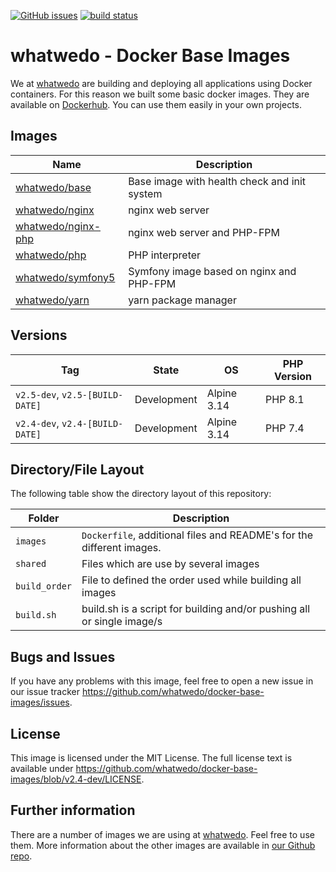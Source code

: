 [![GitHub issues](https://img.shields.io/github/issues/whatwedo/docker-base-images.svg)](https://github.com/whatwedo/docker-base-images/issues)
[![build status](https://dev.whatwedo.ch/whatwedo/docker-base-images/badges/v2.4-dev/pipeline.svg)](https://dev.whatwedo.ch/whatwedo/docker-base-images/commits/v2.4-dev)

# whatwedo - Docker Base Images

We at [whatwedo](https://whatwedo.ch/) are building and deploying all applications using Docker containers. For this reason we built some basic docker images. They are available on [Dockerhub](https://hub.docker.com/u/whatwedo/). You can use them easily in your own projects.


## Images

| Name | Description |
|---|---|
| [whatwedo/base](https://github.com/whatwedo/docker-base-images/tree/v2.4-dev/images/base) | Base image with health check and init system |
| [whatwedo/nginx](https://github.com/whatwedo/docker-base-images/tree/v2.4-dev/images/nginx) | nginx web server |
| [whatwedo/nginx-php](https://github.com/whatwedo/docker-base-images/tree/v2.4-dev/images/nginx-php) | nginx web server and PHP-FPM |
| [whatwedo/php](https://github.com/whatwedo/docker-base-images/tree/v2.4-dev/images/php) | PHP interpreter |
| [whatwedo/symfony5](https://github.com/whatwedo/docker-base-images/tree/v2.4-dev/images/symfony5) | Symfony image based on nginx and PHP-FPM |
| [whatwedo/yarn](https://github.com/whatwedo/docker-base-images/tree/v2.4-dev/images/yarn) | yarn package manager |


## Versions

| Tag | State | OS | PHP Version |
|---|---|---|---|
| `v2.5-dev`, `v2.5-[BUILD-DATE]` | Development | Alpine 3.14 | PHP 8.1 |
| `v2.4-dev`, `v2.4-[BUILD-DATE]` | Development | Alpine 3.14 | PHP 7.4 |


## Directory/File Layout

The following table show the directory layout of this repository:

| Folder | Description |
|---|---|
| `images` | `Dockerfile`, additional files and README's for the different images. |
| `shared`| Files which are use by several images |
| `build_order`| File to defined the order used while building all images |
| `build.sh`| build.sh is a script for building and/or pushing all or single image/s |


## Bugs and Issues

If you have any problems with this image, feel free to open a new issue in our issue tracker https://github.com/whatwedo/docker-base-images/issues.


## License

This image is licensed under the MIT License. The full license text is available under https://github.com/whatwedo/docker-base-images/blob/v2.4-dev/LICENSE.


## Further information

There are a number of images we are using at [whatwedo](https://whatwedo.ch/). Feel free to use them. More information about the other images are available in [our Github repo](https://github.com/whatwedo/docker-base-images).
